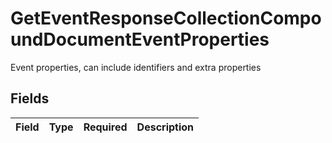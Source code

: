 # GetEventResponseCollectionCompoundDocumentEventProperties

Event properties, can include identifiers and extra properties


## Fields

| Field       | Type        | Required    | Description |
| ----------- | ----------- | ----------- | ----------- |